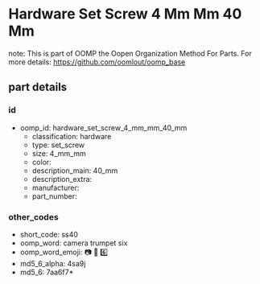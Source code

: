 # Hardware Set Screw 4 Mm Mm 40 Mm  

note: This is part of OOMP the Oopen Organization Method For Parts. For more details: https://github.com/oomlout/oomp_base

##  part details





### id
* oomp_id: hardware_set_screw_4_mm_mm_40_mm
  * classification: hardware
  * type: set_screw
  * size: 4_mm_mm
  * color: 
  * description_main: 40_mm
  * description_extra: 
  * manufacturer: 
  * part_number: 

### other_codes
* short_code: ss40
* oomp_word: camera trumpet six
* oomp_word_emoji: :camera: :trumpet: :six:
* md5_6_alpha: 4sa9j
* md5_6: 7aa6f7* 